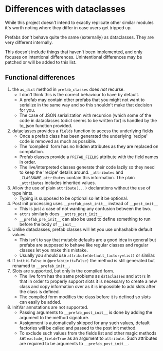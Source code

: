 # Differences with dataclasses #

While this project doesn't intend to exactly replicate other similar
modules it's worth noting where they differ in case users get tripped up.

Prefabs don't behave quite the same (externally) as dataclasses. They are
very different internally.

This doesn't include things that haven't been implemented, and only focuses
on intentional differences. Unintentional differences may be patched
or will be added to this list.

## Functional differences ##
1. the `as_dict` method in `prefab_classes` does *not* recurse.
    * I don't think this is the correct behaviour to have by default.
    * A prefab may contain other prefabs that you might not want to serialize
      in the same way and so this shouldn't make that decision for you.
    * The case of JSON serialization with recursion (which some of the code in 
      dataclasses.todict seems to be written for) is handled by the to_json
      function provided.
2. dataclasses provides a `fields` function to access the underlying fields
    * Once a prefab class has been generated the underlying 'recipe' code is 
      removed as much as possible.
    * The 'compiled' form has no hidden attributes as they are replaced on compilation.
    * Prefab classes provide a `PREFAB_FIELDS` attribute with the field names
      in order.
    * The live/interpreted classes generate their code lazily so they need
      to keep the 'recipe' details around. `_attributes` and `_CLASSNAME_attributes`
      contain this information. The plain `_attributes` includes inherited values.
3. Allow the use of plain `attribute(...)` declarations without the use of
   type hints.
    * Typing is supposed to be optional so let it be optional.
4. Post init processing uses `__prefab_post_init__` instead of `__post_init__`
    * This is just a case of not wanting any confusion between the two.
    * `attrs` similarly does `__attrs_post_init__`
    * `__prefab_pre_init__` can also be used to define something to run
      before the body of `__init__`
5. Unlike dataclasses, prefab classes will let you use unhashable default
   values.
    * This isn't to say that mutable defaults are a good idea in general but
      prefabs are supposed to behave like regular classes and regular classes
      let you make this mistake.
    * Usually you should use `attribute(default_factory=list)` or similar.
6. If `init` is `False` in `@prefab(init=False)` the method is still generated
   but renamed to `__prefab_init__`.
7. Slots are supported, but only in the compiled form.
    * The live form has the same problems as `dataclasses` and `attrs` in that 
      in order to properly support slots it is necessary to create a new class
      and copy information over as it is impossible to add slots after the class
      is defined.
    * The compiled form modifies the class before it is defined so slots can
      easily be added.
8. InitVar annotations are not supported.
    * Passing arguments to `__prefab_post_init__` is done by adding the argument
      to the method signature.
    * Assignment is automatically skipped for any such values, default factories
      will be called and passed to the post init method.
    * To exclude such values from the fields list and other magic methods set
      `exclude_field=True` as an argument to `attribute`. Such attributes are
      required to be arguments to `__prefab_post_init__`.
